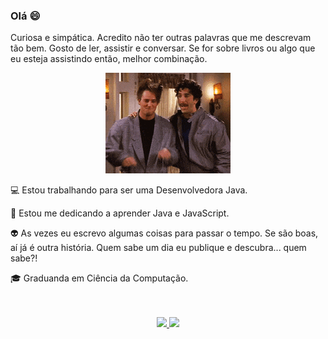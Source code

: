 ### Olá :smile:

Curiosa e simpática. Acredito não ter outras palavras que me descrevam tão bem. Gosto de ler, assistir e conversar. Se for sobre livros ou algo que eu esteja assistindo então, melhor combinação.

<p align="center">
  <img src="https://github.com/fysabelah/fysabelah/blob/89edc9f94841b0b42ab1fe7437e13f506d8d7eb1/Gif.gif" />
</p>

:computer: Estou trabalhando para ser uma Desenvolvedora Java.

:school_satchel: Estou me dedicando a aprender Java e JavaScript.

:alien: As vezes eu escrevo algumas coisas para passar o tempo. Se são boas, aí já é outra história. Quem sabe um dia eu publique e descubra... quem sabe?!

:mortar_board: Graduanda em Ciência da Computação.
<br><br><br>
<div align="center">
  <a href="https://www.linkedin.com/in/isabela-fran%C3%A7a-4b43391a2/">
  <img height="180em" src="https://github-readme-stats.vercel.app/api?username=fysabelah&show_icons=true&theme=radical&include_all_commits=true&count_private=true"/>
  <img height="180em" src="https://github-readme-stats.vercel.app/api/top-langs/?username=fysabelah&layout=compact&langs_count=7&theme=radical"/>
</div>

